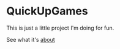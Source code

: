 # QuickUpGames
This is just a little project I'm doing for fun.

See what it's [about](https://qupg.org/about/)
